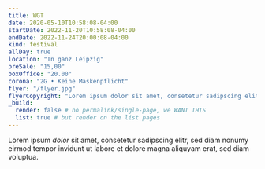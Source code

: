 ```yaml
---
title: WGT
date: 2020-05-10T10:58:08-04:00
startDate: 2022-11-20T10:58:08-04:00
endDate: 2022-11-24T20:00:08-04:00
kind: festival
allDay: true
location: "In ganz Leipzig"
preSale: "15,00"
boxOffice: "20.00"
corona: "2G • Keine Maskenpflicht"
flyer: "/flyer.jpg"
flyerCopyright: "Lorem ipsum dolor sit amet, consetetur sadipscing elitr, sed diam nonumy eirmod tempor invidunt ut labore"
_build:
  render: false # no permalink/single-page, we WANT THIS
  list: true # but render on the list pages
---
```


Lorem ipsum *dolor* sit amet, consetetur sadipscing elitr, sed diam nonumy eirmod tempor invidunt ut labore et dolore magna aliquyam erat, sed diam voluptua.